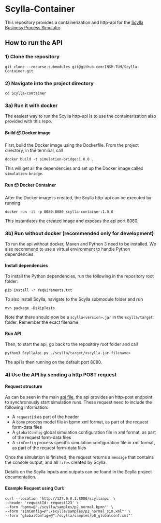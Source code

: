 # Scylla-Container
This repository provides a containerization and http-api for the [Scylla Business Process Simulator](https://github.com/bptlab/scylla).

<!-- ## :technologist: Getting started -->

<!-- ## :star: Run with Docker from Github :star:

1) pull Docker image from Github:

```console
docker pull ghcr.io/TODO/scylla-container:main
```

2) Send a http POST request (Please follow the steps at the "send a http POST request" section at the bottom) -->

## How to run the API

### 1) Clone the repository

```console
git clone --recurse-submodules git@github.com:INSM-TUM/Scylla-Container.git
```

### 2) Navigate into the project directory

```console
cd Scylla-container
```

### 3a) Run it with docker

The easiest way to run the Scylla http-api is to use the containerization also provided with this repo.

#### Build 📦️ Docker image

First, build the Docker image using the Dockerfile. From the project directory, in the terminal, call 

```console
docker build -t simulation-bridge:1.0.0 .
```

This will get all the dependencies and set up the Docker image called `simulation-bridge`.


#### Run 📦️ Docker Container

After the Docker image is created, the Scylla http-api can be executed by running

```console
docker run -it -p 8080:8080 scylla-container:1.0.0
```
This instantiates the created image and exposes the api port 8080. 

### 3b) Run without docker (recommended only for development)

To run the api without docker, Maven and Python 3 need to be installed. We also recommend to use a virtual environment to handle Python dependencies.

#### Install dependencies
To install the Python dependencies, run the following in the repository root folder:

```console
pip install -r requirements.txt
```

To also install Scylla, navigate to the Scylla submodule folder and run
```console
mvn package -DskipTests
```

Note that there should now be a `scylla<version>.jar` in the `scylla/target` folder. Remember the exact filename.

#### Run API
Then, to start the api, go back to the repository root folder and call
```console
python3 ScyllaApi.py ./scylla/target/<scylla-jar-filename>
```
The api is then running on the default port 8080.


### 4)  Use the API by sending a http POST request

#### Request structure
As can be seen in the main [api file](./ScyllaApi.py), the api provides an http-post endpoint to synchronously start simulation runs. These request need to include the following information: 
- A `requestId` as part of the header
- A `bpmn` process model file in bpmn xml format, as part of the request form-data files
- A `globalConfig` global simulation configuration file in xml format, as part of the request form-data files
- A `simConfig` process specific simulation configuration file in xml format, as part of the request form-data files

Once the simulation is finished, the request returns a `message` that contains the console output, and all `files` created by Scylla.

Details on the Scylla inputs and outputs can be found in the Scylla project documentation.

<!-- #### Sample input files:
In folder _requestData_ there are sample files to simulate a request from SimuBridge: 
  - BPMN-File: _pizza_1.bpmn_
  - Parameter-File: _pizza1.json_ -->

  
#### Example Request using Curl:

```console
curl --location 'http://127.0.0.1:8080/scyllaapi' \
--header 'requestId: request123' \
--form 'bpmn=@"./scylla/samples/p2_normal.bpmn"' \
--form 'simConfig=@"./scylla/samples/p2_normal_sim.xml"' \
--form 'globalConfig=@"./scylla/samples/p0_globalconf.xml"'
```
